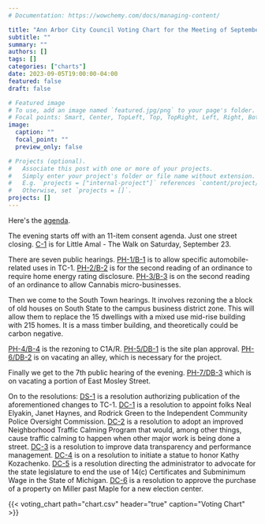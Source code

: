 ```yaml
---
# Documentation: https://wowchemy.com/docs/managing-content/

title: "Ann Arbor City Council Voting Chart for the Meeting of September 5, 2023"
subtitle: ""
summary: ""
authors: []
tags: []
categories: ["charts"]
date: 2023-09-05T19:00:00-04:00
featured: false
draft: false

# Featured image
# To use, add an image named `featured.jpg/png` to your page's folder.
# Focal points: Smart, Center, TopLeft, Top, TopRight, Left, Right, BottomLeft, Bottom, BottomRight.
image:
  caption: ""
  focal_point: ""
  preview_only: false

# Projects (optional).
#   Associate this post with one or more of your projects.
#   Simply enter your project's folder or file name without extension.
#   E.g. `projects = ["internal-project"]` references `content/project/deep-learning/index.md`.
#   Otherwise, set `projects = []`.
projects: []
---
```


Here's the [agenda](https://a2gov.legistar.com/MeetingDetail.aspx?ID=1062180&GUID=5D95AE16-32E0-4256-A9A9-1F9D311ABF33&Options=&Search=). 

The evening starts off with an 11-item consent agenda. Just one street closing. [C-1](https://a2gov.legistar.com/LegislationDetail.aspx?ID=6324009&GUID=E2B0B85A-3215-42E7-9526-4CD548BBA2AC&Options=&Search=) is for Little Amal - The Walk on Saturday, September 23. 

There are seven public hearings. [PH-1/B-1](https://a2gov.legistar.com/LegislationDetail.aspx?ID=6300535&GUID=63B41C04-F68A-4B18-9E57-0F1FEB13B1DF&Options=&Search=) is to allow specific automobile-related uses in TC-1. [PH-2/B-2](https://a2gov.legistar.com/LegislationDetail.aspx?ID=6312254&GUID=993AB8D9-89B1-439D-B337-892E927BE486&Options=&Search=) is for the second reading of an ordinance to require home energy rating disclosure. [PH-3/B-3](https://a2gov.legistar.com/LegislationDetail.aspx?ID=6312254&GUID=993AB8D9-89B1-439D-B337-892E927BE486&Options=&Search=) is on the second reading of an ordinance to allow Cannabis micro-businesses.

Then we come to the South Town hearings. It involves rezoning the a block of old houses on South State to the campus business district zone. This will allow them to replace the 15 dwellings with a mixed use mid-rise building with 215 homes. It is a mass timber building, and theoretically could be carbon negative.

[PH-4/B-4](https://a2gov.legistar.com/LegislationDetail.aspx?ID=6300534&GUID=2982C7CD-AC79-48A8-A9B4-A7717A933139&Options=&Search=) is the rezoning to C1A/R. [PH-5/DB-1](https://a2gov.legistar.com/LegislationDetail.aspx?ID=6324002&GUID=F2B3F18E-0515-4127-A3AA-0CE9DF5DE142&Options=&Search=) is the site plan approval. [PH-6/DB-2](https://a2gov.legistar.com/LegislationDetail.aspx?ID=6323999&GUID=10CC5F3B-D785-43F9-B61A-F7A5CAE1928C&Options=&Search=) is on vacating an alley, which is necessary for the project.

Finally we get to the 7th public hearing of the evening. [PH-7/DB-3](https://a2gov.legistar.com/LegislationDetail.aspx?ID=6323999&GUID=10CC5F3B-D785-43F9-B61A-F7A5CAE1928C&Options=&Search=) which is on vacating a portion of East Mosley Street.

On to the resolutions: [DS-1](https://a2gov.legistar.com/LegislationDetail.aspx?ID=6324315&GUID=8D98BF3D-7F58-43AC-A60B-4A600721991F&Options=&Search=) is a resolution authorizing publication of the aforementioned changes to TC-1. [DC-1](https://a2gov.legistar.com/LegislationDetail.aspx?ID=6326261&GUID=BFE2B61C-CFEB-4393-83E9-4C66ED9A702C&Options=&Search=) is a resolution to appoint folks Neal Elyakin, Janet Haynes, and Rodrick Green to the Independent Community Police Oversight Commission. [DC-2](https://a2gov.legistar.com/LegislationDetail.aspx?ID=6326261&GUID=BFE2B61C-CFEB-4393-83E9-4C66ED9A702C&Options=&Search=) is a resolution to adopt an improved Neighborhood Traffic Calming Program that would, among other things, cause traffic calming to happen when other major work is being done a street. [DC-3](https://a2gov.legistar.com/LegislationDetail.aspx?ID=6327616&GUID=635B6B4B-0FE0-477B-8C6F-8B7EF83A7C28&Options=&Search=) is a resolution to improve data transparency and performance management. [DC-4](https://a2gov.legistar.com/LegislationDetail.aspx?ID=6330209&GUID=C3D4DA55-60C1-43EA-87E6-C39FC5246106&Options=&Search=) is on a resolution to initiate a statue to honor Kathy Kozachenko. [DC-5](https://a2gov.legistar.com/LegislationDetail.aspx?ID=6330348&GUID=5887EA69-E89D-4FB4-8968-5C3ADA64B6F1&Options=&Search=) is a resolution directing the administrator to advocate for the state legislature to end the use of 14(c) Certificates and Subminimum Wage in the State of Michigan. [DC-6](https://www.damnarbor.com/2023/09/And%20that's%20all%20there%20is.%20What%20items%20are%20you%20most%20looking%20forward%20to%20seeing?%20Hopefully%20we%20will%20see%20you%20there.%20The%20CTN%20stream%20starts%20at%207%20pm.%20Make%20sure%20you%20follow%20the%20action%20on%20the%20#a2Council%20hashtag%20or%20on%20a2mi.social.) is a resolution to approve the purchase of a property on Miller past Maple for a new election center.

{{< voting_chart path="chart.csv" header="true" caption="Voting Chart" >}}
